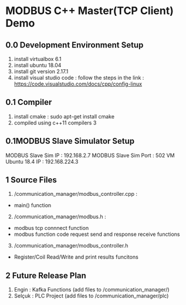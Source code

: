 # MODBUS C++ Master(TCP Client) Demo

## 0.0 Development Environment Setup
1. install virtualbox 6.1
2. install ubuntu 18.04
2. install git version 2.17.1
3. install visual studio code : follow the steps in the link : https://code.visualstudio.com/docs/cpp/config-linux

## 0.1 Compiler
1. install cmake : sudo apt-get install cmake
2. compiled using c++11 compilers
3

## 0.1MODBUS Slave Simulator Setup

MODBUS Slave Sim IP     : 192.168.2.7
MODBUS Slave Sim Port   : 502
VM Ubuntu 18.4 IP       : 192.168.224.3

## 1 Source Files

1. /communication_manager/modbus_controller.cpp :
- main() function
2. /communication_manager/modbus.h : 
- modbus tcp connnect function
- modbus function code request send and response receive functions
3. /communication_manager/modbus_controller.h
- Register/Coil Read/Write and print results funcitons

## 2 Future Release Plan
1. Engin    : Kafka Functions (add files to /communication_manager/)
2. Selçuk   : PLC Project (add files to /communication_manager/plc)
